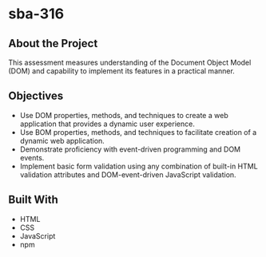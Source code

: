 # sba-316

## About the Project

This assessment measures understanding of the Document Object Model (DOM) and capability to implement its features in a practical manner.

## Objectives

-   Use DOM properties, methods, and techniques to create a web application that provides a dynamic user experience.
-   Use BOM properties, methods, and techniques to facilitate creation of a dynamic web application.
-   Demonstrate proficiency with event-driven programming and DOM events.
-   Implement basic form validation using any combination of built-in HTML validation attributes and DOM-event-driven JavaScript validation.

## Built With

-   HTML
-   CSS
-   JavaScript
-   npm
